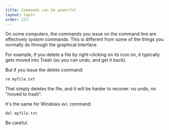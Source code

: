 ```yaml
---
title: Commands can be powerful
layout: topic
order: 123
---
```



On some computers, the commands you issue on the command line are effectively
_system_ commands. This is different from some of the things you normally do
through the graphical interface.

For example, if you delete a file by right-clicking on its icon on, it
typically gets moved into Trash (so you can undo, and get it back).

But if you issue the delete command:

    rm myfile.txt
    
That simply deletes the file, and it will be harder to recover: no undo, no
"moved to trash".

It's the same for Windows `del` command:

    del myfile.txt

Be careful.
